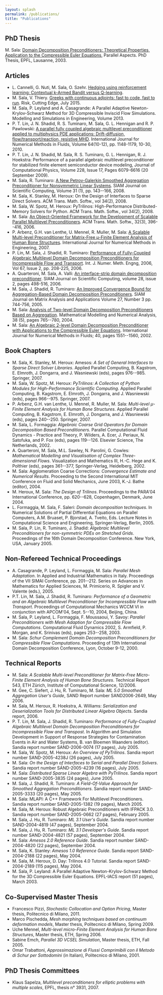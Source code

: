 ```yaml
---
layout: splash
permalink: /publications/
title: "Publications"
---
```


## PhD Thesis

M. Sala: [Domain Decomposition Preconditioners: Theoretical Properties, Application to the Compressible Euler Equations](/thesis/), Parallel Aspects. PhD Thesis, EPFL, Lausanne, 2003.

## Articles

- L. Cannelli, G. Nuti, M. Sala, O. Szehr. [Hedging using reinforcement learning: Contextual k-Armed Bandit versus Q-learning](https://arxiv.org/search/?query=sala+nuti&searchtype=all&source=header).
- M. Sala, V. Thiery. [Greeks with continuous adjoints: fast to code, fast to run](http://www.risk.net/risk-magazine/technical-paper/2415103/greeks-with-continuous-adjoints-fast-to-code-fast-to-run). Risk, Cutting Edge, July 2015.
- M. Sala, P. Leyland and A. Casagrande: A Parallel Adaptive Newton-Krylov-Schwarz Method for 3D Compressible Inviscid Flow Simulations. Modelling and Simulations in Engineering, Volume 2013.
- P. T. Lin, J. N. Shadid, R. S. Tuminaro, M. Sala, G. L. Hennigan and R. P. Pawlowski: [A parallel fully coupled algebraic multilevel preconditioner applied to multiphysics PDE applications: Drift-diffusion, flow/transport/reaction, resistive MHD](http://onlinelibrary.wiley.com/doi/10.1002/fld.2402/abstract). International Journal for Numerical Methods in Fluids, Volume 64(10-12), pp. 1148-1179, 10-30, 2010.
- P. T. Lin, J. N. Shadid, M. Sala, R. S. Tuminaro, G. L. Hennigan, R. J. Hoekstra: Performance of a parallel algebraic multilevel preconditioner for stabilized finite element semiconductor device modeling, Journal of Computational Physics, Volume 228, Issue 17, Pages 6079-6616 (20 September 2009).
- M. Sala, R. Tuminaro: [A New Petrov-Galerkin Smoothed Aggregation Preconditioner for Nonsymmetric Linear Systems](http://link.aip.org/link/?SCE/31/143). SIAM Journal on Scientific Computing, Volume 31 (1), pp. 143--166, 2008.
- M. Sala, K. Stanley, M. Heroux: On the Design of Interfaces to Sparse Direct Solvers. ACM Trans. Math. Softw., vol 34(2), 2008.
- M. Sala, W. Spotz, M. Heroux: PyTrilinos: High-Performance Distributed-Memory Solvers for Python. ACM Trans. Math. Softw., vol 34(2), 2008.
- M. Sala: [An Object-Oriented Framework for the Development of Scalable Parallel Multilevel Preconditioners](http://portal.acm.org/citation.cfm?id=1163641.1163643&coll=GUIDE&dl=%23url.coll). ACM Trans. Math. Softw., 32(3), 396--416, 2006.
- P. Arbenz, G.H. van Lenthe, U. Mennel, R. Muller, M. Sala: [A Scalable Multi-level Preconditioner for Matrix-Free μ-Finite Element Analysis of Human Bone Structures](http://www3.interscience.wiley.com/cgi-bin/abstract/114285154/ABSTRACT). International Journal for Numerical Methods in Engineering, 2007.
- P. Lin, M. Sala, J. Shadid, R. Tuminaro: [Performance of Fully-Coupled Algebraic Multilevel Domain Decomposition Preconditioners for Incompressible Flow and Transport](http://www3.interscience.wiley.com/cgi-bin/abstract/112229514/ABSTRACT?CRETRY=1&SRETRY=0). Int. J. Numer. Meth. Engng, 2006, Vol 67, Issue 2, pp. 208-225, 2006.
- A. Quarteroni, M. Sala, A. Valli: [An interface-strip domain decomposition preconditioner](http://epubs.siam.org/SISC/volume-28/art_61057.html). SIAM Journal on Scientific Computing, volume 28, issue 2, pages 498-516, 2006.
- M. Sala, J. Shadid, R. Tuminaro: [An Improved Convergence Bound for Aggregation-Based Domain Decomposition Preconditioners](http://epubs.siam.org/sam-bin/dbq/article/61745). SIAM Journal on Matrix Analysis and Applications Volume 27, Number 3 pp. 744-756, 2005.
- M. Sala: [Analysis of Two-level Domain Decomposition Preconditioners Based on Aggregation](http://www.edpsciences.org/articles/m2an/abs/2004/05/m2an0320/m2an0320.html). Mathematical Modelling and Numerical Analysis, 38 (5), pages 765--780, 2004.
- M. Sala: [An Algebraic 2-level Domain Decomposition Preconditioner with Applications to the Compressible Euler Equations](http://www3.interscience.wiley.com/cgi-bin/abstract/101520853/ABSTRACT). International Journal for Numerical Methods in Fluids; 40, pages 1551--1560, 2002.

## Book Chapters

* M. Sala, K. Stanley, M. Heroux: Amesos: *A Set of General Interfaces to Sparse Direct Solver Libraries*. Applied Parallel Computing, B. Kagstrom, E. Elmroth, J. Dongarra, and J. Wasniewski (eds), pages 976--985. Springer, 2007.
* M. Sala, W. Spotz, M. Heroux: *PyTrilinos: A Collection of Python Modules for High-Performance Scientific Computing*. Applied Parallel Computing, B. Kagstrom, E. Elmroth, J. Dongarra, and J. Wasniewski (eds), pages 966--975. Springer, 2007.
* P. Arbenz, G.H. van Lenthe, U. Mennel, R. Muller, M. Sala: *Multi-level μ-Finite Element Analysis for Human Bone Structures*. Applied Parallel Computing, B. Kagstrom, E. Elmroth, J. Dongarra, and J. Wasniewski (eds), pages 240--250. Springer, 2007.
* M. Sala, L. Formaggia: *Algebraic Coarse Grid Operators for Domain Decomposition Based Preconditioners*. Parallel Computational Fluid Dynamics - Practice and Theory, P. Wilders, A. Ecer, J. Periaux, N. Satofuka, and P. Fox (eds), pages 119--126. Elsevier Science, The Netherlands, 2002.
* A. Quarteroni, M. Sala, M.L. Sawley, N. Parolini, G. Cowles: *Mathematical Modelling and Visualisation of Complex Three-dimensional Flows*. Visualization and Mathematics III, H.-C. Hege and K. Polthier (eds), pages 361--377, Springer-Verlag, Heidelberg, 2002.
* M. Sala: Agglomeration Coarse Corrections: *Convergence Estimate and Numerical Results*. Proceeding to the Second International MIT Conference on Fluid and Solid Mechanics, June 2003, K.-J. Bathe (editor), 2004.
* M. Heroux, M. Sala: *The Design of Trilinos*. Proceedings to the PARA'04 International Conference, pp. 620--628, Copenhagen, Denmark, June 2004.
* L. Formaggia, M. Sala, F. Saleri: *Domain decomposition techniques*. In Numerical Solutions of Partial Differential Equations on Parallel Computers, A.M. Bruaset, P. Bjorstad, A. Tveito, Eds. Lecture Notes in Computational Science and Engineering, Springer-Verlag, Berlin, 2005.
* M. Sala, P. Lin, R. Tuminaro, J. Shadid: *Algebraic Multilevel Preconditioners for non-symmetric PDEs on Stretched Grids*. Proceedings of the 16th Domain Decomposition Conference. New York, USA, January 2005.

## Non-Refereed Technical Proceedings

- A. Casagrande, P. Leyland, L. Formaggia, M. Sala: *Parallel Mesh Adaptation*. In Applied and Industrial Mathematics in Italy. Proceedings of the VII SIMAI Conference, pp. 201--212. Series on Advances in Mathematics for Applied Sciences, M. Primicerio, R. Spigler and V. Valente (eds.), 2005.
- P.T. Lin, M. Sala, J. Shadid, R. Tuminaro: *Performance of a Geometric and an Algebraic Multilevel Preconditioner for Incompressible Flow with Transport*. Proceedings of Computational Mechanics WCCM VI in conjunction with APCOM'04, Sept. 5--10, 2004, Beijing, China.
- M. Sala, P. Leyland, L. Formaggia, F. Moussaoui, Y. Savoy: *Parallel Preconditioners with Mesh Adaption for Compressible Flow Computations*. Computational Fluid Dynamics 2002, S. Armfield, P. Morgan, and K. Srinivas (eds), pages 253--258, 2003.
- M. Sala: *Schur Complement Domain Decomposition Preconditioners for Compressible Flow Computations*. Proceeding of 13th International Domain Decomposition Conference, Lyon, October 9-12, 2000.

## Technical Reports

- M. Sala: *A Scalable Multi-level Preconditioner for Matrix-Free Micro-Finite Element Analysis of Human Bone Structures*. Technical Report 543, ETH Zürich, Institute of Computational Science, 12/2006.
- M. Gee, C. Siefert, J. Hu, R. Tuminaro, M. Sala: *ML 5.0 Smoothed Aggregation User's Guide*, SAND Report number SAND2006-2649, May 2006.
- M. Sala, M. Heroux, R. Hoekstra, A. Williams: *Serialization and Deserialization Tools for Distributed Linear Algebra Objects*. Sandia report, 2006.
- P. T. Lin, M. Sala, J. Shadid, R. Tuminaro: *Performance of Fully-Coupled Algebraic Multilevel Domain Decomposition Preconditioners for Incompressible Flow and Transpost*. In Algorithm and Simulation Development in Support of Response Strategies for Contamination Events in Air and Water Systems, B. van Bloemen Waanders (editor). Sandia report number SAND-2006-0074 (17 pages), July 2005.
- M. Sala, W. Spotz, M. Heroux: *An Overview of PyTrilinos*. Sandia report number SAND-2005-4238J (26 pages), July 2005.
- M. Sala: *On the Design of Interfaces to Serial and Parallel Direct Solvers*. Sandia report number SAND-2005-4239 (16 pages), July 2005.
- M. Sala: *Distributed Sparse Linear Algebra with PyTrilinos*. Sandia report number SAND-2005-3835 (24 pages), June 2005.
- M. Sala, J. Shadid, R. Tuminaro: *A Field-Of-Value Approach for Smoothed Aggregation Preconditioners*. Sandia report number SAND-2005-3333 (20 pages), May 2005.
- M. Sala: MLAPI: A C++ Framework For Multilevel Preconditioners. Sandia report number SAND-2005-1382 (19 pages), March 2005.
- M. Sala, M. Heroux: Robust Algebraic Preconditioners with IFPACK 3.0. Sandia report number SAND-2005-0662 (27 pages), February 2005.
- M. Sala, J. Hu, R. Tuminaro: *ML 3.1 User's Guide*. Sandia report number SAND-2004-4819 (47 pages), September 2004.
- M. Sala, J. Hu, R. Tuminaro: *ML 3.1 Developer's Guide*. Sandia report number SAND-2004-4821 (57 pages), September 2004.
- M. Sala: *Amesos 2.0 Reference Guide*. Sandia report number SAND-2004-4820 (22 pages), September 2004.
- M. Sala, K. Stanley: *Amesos 1.0 Reference Guide*. Sandia report SAND-2004-2188 (22 pages), May 2004.
- M. Sala, M. Heroux, D. Day: Trilinos 4.0 Tutorial. Sandia report SAND-2004-2189 (115 pages), May 2004.
- M. Sala, P. Leyland: A Parallel Adaptive Newton-Krylov-Schwarz Method for the 3D Compressible Euler Equations. EPFL-IACS report (51 pages), March 2003.

## Co-Supervised Master Thesis

* Francesco Pizzi, *Stochastic Collocation and Option Pricing*, Master thesis, Politecnico di Milano, 2011.
* Marco Pischedda, *Mesh morphing techniques based on continuum deformation models*, Master thesis, Politecnico di Milano, Spring 2009. 
* Uche Mennel, *Multi-level micro-Finite Element Analysis for Human Bone Structures*, Master thesis, ETH, Spring 2006.
* Sabine Emch, *Parallel 3D VCSEL Simulation*, Master thesis, ETH, Fall 2005.
* Omar Trabattoni, *Approssimazione di Flussi Comprimibili con il Metodo di Schur per Sottodomini* (in Italian), Politecnico di Milano, 2001.

## PhD Thesis Committees

* Klaus Sapelza, *Multilevel preconditioners for elliptic problems with multiple scales*, EPFL, thesis n° 3931, 2007. 